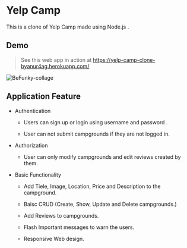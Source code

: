 # Yelp Camp
This is a clone of Yelp Camp made using Node.js .

## Demo 
> See this web app in action at  https://yelp-camp-clone-byanur4ag.herokuapp.com/

![BeFunky-collage](https://user-images.githubusercontent.com/71564387/103482330-420f4780-4e06-11eb-9dd8-996e40e88814.jpg)


## Application Feature

* Authentication
  
  * Users can sign up or login using username and password .
  
  * User can not submit campgrounds if they are not logged in.

* Authorization 
 
  * User can only modify campgrounds and edit reviews created by them.
  
* Basic Functionality

  * Add Tiele, Image, Location, Price and Description to the campground.

  * Baisc CRUD (Create, Show, Update and Delete campgrounds.)

  * Add Reviews to campgrounds.

  * Flash Important messages to warn the users.

  * Responsive Web design.
